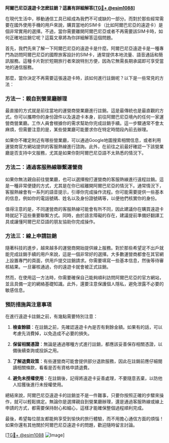 **阿爾巴尼亞遠遊卡怎麽註銷？這裏有詳細解答[[TG💪+ @esim1088](https://t.me/s/esim1088)]**

在現代生活中，移動通信工具已經成為我們不可或缺的一部分。而對於那些經常需要在國外使用手機的用戶來說，購買當地的SIM卡（比如阿爾巴尼亞的遠遊卡）是個非常實用的選擇。不過，當你需要離開阿爾巴尼亞或者不再需要該SIM卡時，如何正確地註銷它呢？這篇文章將為你詳細解答這個問題。

首先，我們先來了解一下阿爾巴尼亞的遠遊卡是什麼。阿爾巴尼亞遠遊卡是一種專門為訪問阿爾巴尼亞的國際旅客設計的SIM卡，通常提供本地流量、語音通話和簡訊服務。這種卡片對於短期旅行者來說特別方便，因為它無需長期承諾即可享受當地的通信服務。

那麼，當你決定不再需要這張遠遊卡時，該如何進行註銷呢？以下是一些常見的方法：

### 方法一：親自到營業廳辦理

最直接的方式就是前往當地的運營商營業廳進行註銷。這是最傳統也是最直觀的方式。你可以攜帶你的身份證件以及遠遊卡本身，前往阿爾巴尼亞境內的任何一家運營商營業廳。工作人員會根據你的需求幫助你完成註銷手續。這一步驟通常不會太麻煩，但需要注意的是，某些營業廳可能要求你在特定時間段內前去辦理。

如果你不確定附近有哪些營業廳，可以通過Google地圖搜索相關信息，或者利用運營商官方網站提供的客服熱線進行諮詢。此外，在前往之前最好確認一下該營業廳是否支持中文服務，尤其是如果你對阿爾巴尼亞語不太熟悉的情況下。

### 方法二：通過客服熱線聯繫運營商

如果你無法親自前往營業廳，也可以選擇撥打運營商的客服熱線進行遠程註銷。這是一種非常便捷的方式，尤其是在你已經離開阿爾巴尼亞的情況下。通常情況下，客服熱線會有一系列的語音提示，引導你完成操作流程。你可能需要提供一些基本的信息，例如你的電話號碼、姓名以及身份證號碼等，以便他們核實你的身份。

值得注意的是，不同運營商的客服熱線可能會有所不同，因此建議你在購買遠遊卡時就記下這些重要聯繫方式。同時，由於語言障礙的存在，建議提前準備好翻譯工具或讓懂阿爾巴尼亞語的朋友協助你完成操作。

### 方法三：線上申請註銷

隨著科技的進步，越來越多的運營商開始提供線上服務。對於那些希望足不出戶就能完成註銷手續的用戶來說，這是一個非常好的選擇。大多數運營商都會在其官網上設置專門的頁面，供用戶提交註銷請求。你需要填寫一些基本信息，然後等待審核結果。一旦審核通過，你的遠遊卡就會被正式註銷。

然而，在使用這一方法時，你需要確保自己能夠順利訪問阿爾巴尼亞的官方網站，並且具備一定的網絡基礎知識。此外，還要注意保護個人隱私，避免泄露不必要的敏感信息。

### 預防措施與注意事項

在進行遠遊卡註銷之前，有幾點需要特別注意：

1. **檢查餘額**：在註銷之前，先確認遠遊卡內是否有剩餘金額。如果有的話，可以考慮先消費掉，以免造成不必要的損失。
   
2. **保留相關憑證**：無論是通過哪種方式進行註銷，都應該妥善保存相關憑證，以備後續查詢或投訴之用。

3. **了解退費政策**：有些運營商可能會提供部分退款服務，因此在註銷前應仔細閱讀相關條款，看看是否有資格申請退費。

4. **避免未授權使用**：在註銷後，記得將遠遊卡妥善處理，不要隨意丟棄，以防他人拾獲後進行未授權使用。

總結來說，阿爾巴尼亞遠遊卡的註銷並不是一件難事，只要你按照正確的步驟來操作，就可以輕鬆搞定。無論你是選擇親自到營業廳辦理，還是通過客服熱線或線上申請的方式，都需要保持耐心和細心，這樣才能確保整個過程順利完成。

最後，希望每位朋友都能夠享受到愉快的旅行體驗，而不用擔心通信方面的煩惱！如果你還有其他關於阿爾巴尼亞遠遊卡的問題，歡迎隨時留言討論。

[[TG💪+ @esim1088](https://t.me/s/esim1088) ![Image](https://i.postimg.cc/4NQfJmqS/Snipaste-2025-05-13-00-14-12.png)]